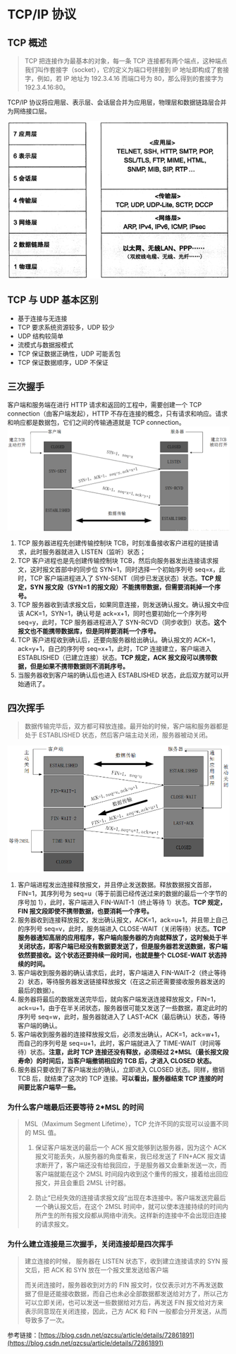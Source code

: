 # TCP/IP 协议

## TCP 概述

> TCP 把连接作为最基本的对象，每一条 TCP 连接都有两个端点，这种端点我们叫作套接字（socket），它的定义为端口号拼接到 IP 地址即构成了套接字，例如，若 IP 地址为 192.3.4.16 而端口号为 80，那么得到的套接字为 192.3.4.16:80。

TCP/IP 协议将应用层、表示层、会话层合并为应用层，物理层和数据链路层合并为网络接口层。

![](/assets/TCP/IP.png)

## TCP 与 UDP 基本区别

- 基于连接与无连接
- TCP 要求系统资源较多，UDP 较少
- UDP 结构较简单
- 流模式与数据报模式
- TCP 保证数据正确性，UDP 可能丢包
- TCP 保证数据顺序，UDP 不保证

## 三次握手

客户端和服务端在进行 HTTP 请求和返回的工程中，需要创建一个 TCP connection（由客户端发起），HTTP 不存在连接的概念，只有请求和响应。请求和响应都是数据包，它们之间的传输通道就是 TCP connection。![](/assets/TCP.png)

1. TCP 服务器进程先创建传输控制块 TCB，时刻准备接收客户进程的链接请求，此时服务器就进入 LISTEN（监听）状态；
2. TCP 客户进程也是先创建传输控制块 TCB，然后向服务器发出连接请求报文，这时报文首部中的同步位 SYN=1，同时选择一个初始序列号 seq=x，此时，TCP 客户端进程进入了 SYN-SENT（同步已发送状态）状态。**TCP 规定，SYN 报文段（SYN=1 的报文段）不能携带数据，但需要消耗掉一个序号。**
3. TCP 服务器收到请求报文后，如果同意连接，则发送确认报文。确认报文中应该 ACK=1，SYN=1，确认号是 ack=x+1，同时也要初始化一个序列号 seq=y，此时，TCP 服务器进程进入了 SYN-RCVD（同步收到）状态。**这个报文也不能携带数据库，但是同样要消耗一个序号。**
4. TCP 客户进程收到确认后，还要向服务器给出确认。确认报文的 ACK=1，ack=y+1，自己的序列号 seq=x+1，此时，TCP 连接建立，客户端进入 ESTABLISHED（已建立连接）状态。**TCP 规定，ACK 报文段可以携带数据，但是如果不携带数据则不消耗序号。**
5. 当服务器收到客户端的确认后也进入 ESTABLISHED 状态，此后双方就可以开始通讯了。

## 四次挥手

> 数据传输完毕后，双方都可释放连接。最开始的时候，客户端和服务器都是处于 ESTABLISHED 状态，然后客户端主动关闭，服务器被动关闭。

![](/assets/四次挥手.png)

1. 客户端进程发出连接释放报文，并且停止发送数据。释放数据报文首部，FIN=1，其序列号为 seq=u（等于前面已经传送过来的数据的最后一个字节的序号加 1），此时，客户端进入 FIN-WAIT-1（终止等待 1）状态。**TCP 规定，FIN 报文段即使不携带数据，也要消耗一个序号。**
2. 服务器收到连接释放报文，发出确认报文，ACK=1，ack=u+1，并且带上自己的序列号 seq=v，此时，服务端进入 CLOSE-WAIT（关闭等待）状态。**TCP 服务器通知高层的应用程序，客户端向服务器的方向就释放了，这时候处于半关闭状态，即客户端已经没有数据要发送了，但是服务器若发送数据，客户端依然要接收。这个状态还要持续一段时间，也就是整个 CLOSE-WAIT 状态持续的时间。**
3. 客户端收到服务器的确认请求后，此时，客户端进入 FIN-WAIT-2（终止等待 2）状态，等待服务器发送链接释放报文（在这之前还需要接收服务器发送的最后的数据）。
4. 服务器将最后的数据发送完毕后，就向客户端发送连接释放报文，FIN=1，ack=u+1，由于在半关闭状态，服务器很可能又发送了一些数据，嘉定此时的序列号 seq=w，此时，服务器就进入了 LAST-ACK（最后确认）状态，等待客户端的确认。
5. 客户端收到服务器的连接释放报文后，必须发出确认，ACK=1，ack=w+1，而自己的序列号是 seq=u+1，此时，客户端就进入了 TIME-WAIT（时间等待）状态。**注意，此时 TCP 连接还没有释放，必须经过 2\*MSL（最长报文段寿命）的时间后，当客户端撤销相应的 TCB 后，才进入 CLOSED 状态。**
6. 服务器只要收到了客户端发出的确认，立即进入 CLOSED 状态。同样，撤销 TCB 后，就结束了这次的 TCP 连接。**可以看出，服务器结束 TCP 连接的时间要比客户端早一些。**

### 为什么客户端最后还要等待 2\*MSL 的时间

> MSL（Maximum Segment Lifetime），TCP 允许不同的实现可以设置不同的 MSL 值。
>
> 1. 保证客户端发送的最后一个 ACK 报文能够到达服务器，因为这个 ACK 报文可能丢失，从服务器的角度看来，我已经发送了 FIN+ACK 报文请求断开了，客户端还没有给我回应，于是服务器又会重新发送一次，而客户端就能在这个 2MSL 时间段内收到这个重传的报文，接着给出回应报文，并且会重启 2MSL 计时器。
>
> 2. 防止“已经失效的连接请求报文段”出现在本连接中。客户端发送完最后一个确认报文后，在这个 2MSL 时间中，就可以使本连接持续的时间内所产生的所有报文段都从网络中消失。这样新的连接中不会出现旧连接的请求报文。

### 为什么建立连接是三次握手，关闭连接却是四次挥手

> 建立连接的时候， 服务器在 LISTEN 状态下，收到建立连接请求的 SYN 报文后，把 ACK 和 SYN 放在一个报文里发送给客户端
>
> 而关闭连接时，服务器收到对方的 FIN 报文时，仅仅表示对方不再发送数据了但是还能接收数据，而自己也未必全部数据都发送给对方了，所以己方可以立即关闭，也可以发送一些数据给对方后，再发送 FIN 报文给对方来表示同意现在关闭连接，因此，己方 ACK 和 FIN 一般都会分开发送，从而导致多了一次。

参考链接：[https://blog.csdn.net/qzcsu/article/details/72861891](https://blog.csdn.net/qzcsu/article/details/72861891)
